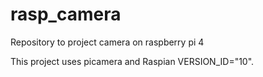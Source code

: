 # rasp_camera
Repository to project camera on raspberry pi 4

This project uses picamera and Raspian VERSION_ID="10".   
